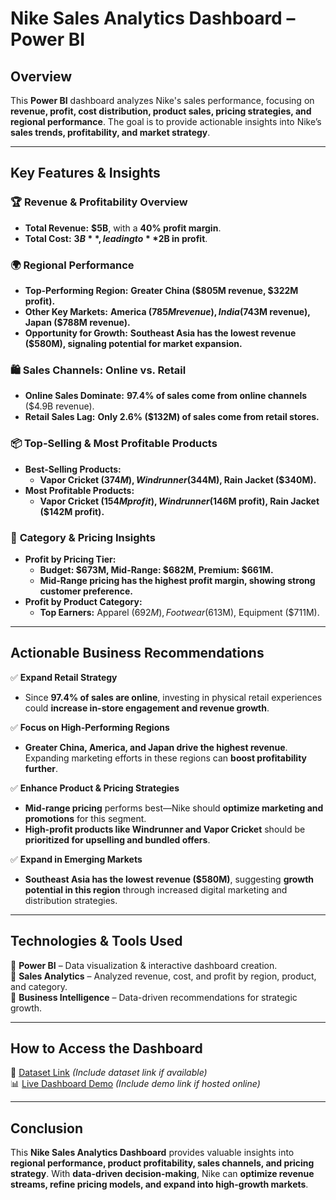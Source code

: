 # **Nike Sales Analytics Dashboard – Power BI**  

## **Overview**  
This **Power BI** dashboard analyzes Nike's sales performance, focusing on **revenue, profit, cost distribution, product sales, pricing strategies, and regional performance**. The goal is to provide actionable insights into Nike’s **sales trends, profitability, and market strategy**.  

---

## **Key Features & Insights**  

### 🏆 **Revenue & Profitability Overview**  
- **Total Revenue:** **$5B**, with a **40% profit margin**.  
- **Total Cost:** **$3B**, leading to **$2B in profit**.  

### 🌍 **Regional Performance**  
- **Top-Performing Region:** **Greater China ($805M revenue, $322M profit).**  
- **Other Key Markets:** **America ($785M revenue), India ($743M revenue), Japan ($788M revenue).**  
- **Opportunity for Growth:** **Southeast Asia has the lowest revenue ($580M), signaling potential for market expansion.**  

### 🛍 **Sales Channels: Online vs. Retail**  
- **Online Sales Dominate:** **97.4% of sales come from online channels** ($4.9B revenue).  
- **Retail Sales Lag:** **Only 2.6% ($132M) of sales come from retail stores.**  

### 📦 **Top-Selling & Most Profitable Products**  
- **Best-Selling Products:**  
  - **Vapor Cricket ($374M), Windrunner ($344M), Rain Jacket ($340M).**  
- **Most Profitable Products:**  
  - **Vapor Cricket ($154M profit), Windrunner ($146M profit), Rain Jacket ($142M profit).**  

### 🎯 **Category & Pricing Insights**  
- **Profit by Pricing Tier:**  
  - **Budget: $673M, Mid-Range: $682M, Premium: $661M.**  
  - **Mid-Range pricing has the highest profit margin, showing strong customer preference.**  
- **Profit by Product Category:**  
  - **Top Earners:** Apparel ($692M), Footwear ($613M), Equipment ($711M).  

---

## **Actionable Business Recommendations**  

✅ **Expand Retail Strategy**  
- Since **97.4% of sales are online**, investing in physical retail experiences could **increase in-store engagement and revenue growth**.  

✅ **Focus on High-Performing Regions**  
- **Greater China, America, and Japan drive the highest revenue**. Expanding marketing efforts in these regions can **boost profitability further**.  

✅ **Enhance Product & Pricing Strategies**  
- **Mid-range pricing** performs best—Nike should **optimize marketing and promotions** for this segment.  
- **High-profit products like Windrunner and Vapor Cricket** should be **prioritized for upselling and bundled offers**.  

✅ **Expand in Emerging Markets**  
- **Southeast Asia has the lowest revenue ($580M)**, suggesting **growth potential in this region** through increased digital marketing and distribution strategies.  

---

## **Technologies & Tools Used**  
🔹 **Power BI** – Data visualization & interactive dashboard creation.  
🔹 **Sales Analytics** – Analyzed revenue, cost, and profit by region, product, and category.  
🔹 **Business Intelligence** – Data-driven recommendations for strategic growth.  

---

## **How to Access the Dashboard**  
📂 [Dataset Link](#) *(Include dataset link if available)*  
📊 [Live Dashboard Demo](#) *(Include demo link if hosted online)*  

---

## **Conclusion**  
This **Nike Sales Analytics Dashboard** provides valuable insights into **regional performance, product profitability, sales channels, and pricing strategy**. With **data-driven decision-making**, Nike can **optimize revenue streams, refine pricing models, and expand into high-growth markets**.  


